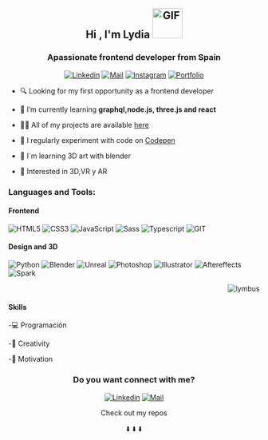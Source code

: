 <h2 align="center">Hi , I'm Lydia  <img align="rigth" alt="GIF" src="https://media.giphy.com/media/5IWUD4e16wgV0qHOY0/giphy.gif" width="60" height="60" /> </h1>
<h3 align="center">Apassionate frontend developer from Spain </h3>
<div align="center">
 
[![Linkedin](https://img.shields.io/badge/-AAFFF7?&labelColor=AAFFF7&logo=linkedin&logoColor=black)](https://www.linkedin.com/in/lydia-est%C3%A9vez-chamorro/)
[![Mail](https://img.shields.io/badge/-AAFFF7?&labelColor=AAFFF7&logo=gmail&logoColor=black)](hola@lymbus.xyz)
[![Instagram](https://img.shields.io/badge/-AAFFF7?&labelColor=AAFFF7&logo=instagram&logoColor=black)](https://www.instagram.com/lymbus.xyz/)
[![Portfolio](https://img.shields.io/badge/-🐲Portfolio-AAFFF7?&labelColor=AAFFF7&logo=link&logoColor=black)](https://lymbus.github.io/PORFOLIO/)

 </div>
 
 
<div align="left">


- 🔍 Looking for my first opportunity as a frontend developer

- 🌱 I’m currently learning **graphql,node.js, three.js and react**

- 👨‍💻 All of my projects are available [here](https://lymbus.github.io/PORFOLIO/)

- 📝 I regularly experiment with code on [Codepen](https://codepen.io/lymbus)

- 🎨 I´m learning 3D art with blender

- 💙 Interested in 3D,VR y AR


</div>

<h3 align="left">Languages and Tools:</h3>

<h4>Frontend</h4>

<p align="left"> 
 
![HTML5](https://img.shields.io/badge/-HTML5-AAFFF7?&labelColor=AAFFF7&logo=html5&logoColor=black)
![CSS3](https://img.shields.io/badge/-CSS3-AAFFF7?&labelColor=AAFFF7&logo=css3&logoColor=black)
![JavaScript](https://img.shields.io/badge/-Javascript-AAFFF7?&labelColor=AAFFF7&logo=javascript&logoColor=black)
![Sass](https://img.shields.io/badge/-Sass-AAFFF7?&labelColor=AAFFF7&logo=sass&logoColor=black)
![Typescript](https://img.shields.io/badge/-Typescript-AAFFF7?&labelColor=AAFFF7&logo=typescript&logoColor=black)
![GIT](https://img.shields.io/badge/-GIT-AAFFF7?&labelColor=AAFFF7&logo=git&logoColor=black)

</p>


<h4> Design and 3D </h4>

<p align="left"> 
 
![Python](https://img.shields.io/badge/-Python-AAFFF7?&labelColor=AAFFF7&logo=python&logoColor=black)
![Blender](https://img.shields.io/badge/-Blender-AAFFF7?&labelColor=AAFFF7&logo=blender&logoColor=black)
![Unreal](https://img.shields.io/badge/-Unreal-AAFFF7?&labelColor=AAFFF7&logo=unreal-engine&logoColor=black)
![Photoshop](https://img.shields.io/badge/-Photoshop-AAFFF7?&labelColor=AAFFF7&logo=adobe-photoshop&logoColor=black)
![Illustrator](https://img.shields.io/badge/-Illustrator-AAFFF7?&labelColor=AAFFF7&logo=adobe-illustrator&logoColor=black)
![Aftereffects](https://img.shields.io/badge/-Aftereffects-AAFFF7?&labelColor=AAFFF7&logo=adobe-after-effects&logoColor=black)
![Spark](https://img.shields.io/badge/-SparkAR-AAFFF7?&labelColor=AAFFF7&logo=spark-ar&logoColor=black)

</p>
<div align="right"> 
<img  src="https://github-readme-stats.vercel.app/api/top-langs?username=lymbus&show_icons=true&locale=en&layout=compact" alt="lymbus" />
</div>

<h4>Skills</h4>

 -💻 Programación

 -🎨 Creativity

 -💪 Motivation
<h3 align="center">Do you want connect with me? </h3>

<div align="center"> 
 
[![Linkedin](https://img.shields.io/badge/-Linkedin-AAFFF7?&labelColor=AAFFF7&logo=linkedin&logoColor=black)](https://www.linkedin.com/in/lydia-est%C3%A9vez-chamorro/)
[![Mail](https://img.shields.io/badge/-Email-AAFFF7?&labelColor=AAFFF7&logo=gmail&logoColor=black)](hola@lymbus.xyz)

</div>


<p align="center">Check out my repos </p>
<p align="center">⬇️ ⬇️ ⬇️</p>

